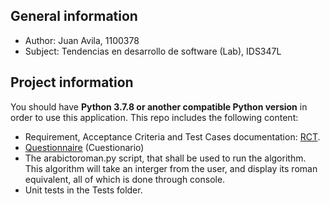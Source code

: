## General information
- Author: Juan Avila, 1100378
- Subject: Tendencias en desarrollo de software (Lab), IDS347L 

## Project information
You should have **Python 3.7.8 or another compatible Python version** in order to use this application.
This repo includes the following content:
- Requirement, Acceptance Criteria and Test Cases documentation: [RCT](https://github.com/DefinitelyJuan/ArabicToRoman/blob/main/Docs/RCT.md).
- [Questionnaire](https://github.com/DefinitelyJuan/ArabicToRoman/blob/main/Docs/cuestionario.md) (Cuestionario)
- The arabictoroman.py script, that shall be used to run the algorithm. This algorithm will take an interger from the user, and display its roman equivalent, all of which is done through console.
- Unit tests in the Tests folder.

